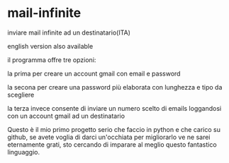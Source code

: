# mail-infinite
inviare mail infinite ad un destinatario(ITA)

english version also available




il programma offre tre opzioni: 

la prima per creare un account gmail con email e password 

la secona per creare una password più elaborata con lunghezza e tipo da scegliere
                                
la terza invece consente di inviare un numero scelto di emails loggandosi con un account gmail ad un                                       destinatario


Questo è il mio primo progetto serio che faccio in python e che carico su github, se avete voglia di darci un'occhiata per migliorarlo ve ne sarei eternamente grati, sto cercando di imparare al meglio questo fantastico linguaggio.              
